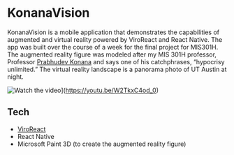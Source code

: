 # KonanaVision
KonanaVision is a mobile application that demonstrates the capabilities of augmented and virtual reality powered by ViroReact and React Native. The app was built over the course of a week for the final project for MIS301H. The augmented reality figure was modeled after my MIS 301H professor, Professor [Prabhudev Konana]( https://faculty.mccombs.utexas.edu/prabhudev.konana/) and says one of his catchphrases, “hypocrisy unlimited.” The virtual reality landscape is a panorama photo of UT Austin at night. 

![Watch the video](https://lh3.google.com/u/0/d/1yfoKOknkWzAJmWGpYZfUh93tobSPdkOo=w3000-h1780-iv1)](https://youtu.be/W2TkxC4od_0)

## Tech
-	[ViroReact](https://viromedia.com/viroreact)
-	React Native 
-	Microsoft Paint 3D (to create the augmented reality figure)
